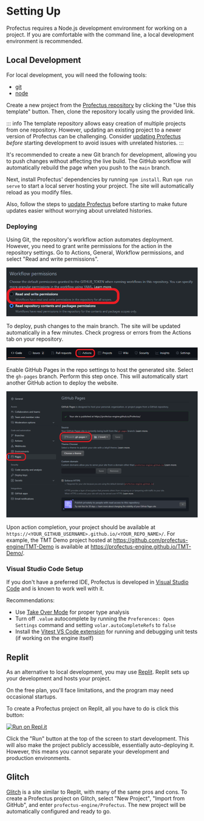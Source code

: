 # Setting Up

Profectus requires a Node.js development environment for working on a project. If you are comfortable with the command line, a local development environment is recommended.

## Local Development

For local development, you will need the following tools:

- [git](https://git-scm.com/downloads)
- [node](https://nodejs.org/en/download/)

Create a new project from the [Profectus repository](https://github.com/profectus-engine/Profectus) by clicking the "Use this template" button. Then, clone the repository locally using the provided link.

::: info
The template repository allows easy creation of multiple projects from one repository. However, updating an existing project to a newer version of Profectus can be challenging. Consider [updating Profectus](https://chat.openai.com/updating.md) _before_ starting development to avoid issues with unrelated histories.
:::

It's recommended to create a new Git branch for development, allowing you to push changes without affecting the live build. The GitHub workflow will automatically rebuild the page when you push to the `main` branch.

Next, install Profectus' dependencies by running `npm install`. Run `npm run serve` to start a local server hosting your project. The site will automatically reload as you modify files.

Also, follow the steps to [update Profectus](https://chat.openai.com/updating.md) before starting to make future updates easier without worrying about unrelated histories.

### Deploying

Using Git, the repository's workflow action automates deployment. However, you need to grant write permissions for the action in the repository settings. Go to Actions, General, Workflow permissions, and select "Read and write permissions".

![workflow permissions](./workflow-perms.png)

To deploy, push changes to the main branch. The site will be updated automatically in a few minutes. Check progress or errors from the Actions tab on your repository.

![actions button](./actionsbutton.png)

Enable GitHub Pages in the repo settings to host the generated site. Select the `gh-pages` branch. Perform this step once. This will automatically start another GitHub action to deploy the website.

![github pages](./gh-pages.png)

Upon action completion, your project should be available at `https://<YOUR_GITHUB_USERNAME>.github.io/<YOUR_REPO_NAME>/`. For example, the TMT Demo project hosted at https://github.com/profectus-engine/TMT-Demo is available at https://profectus-engine.github.io/TMT-Demo/.

### Visual Studio Code Setup

If you don't have a preferred IDE, Profectus is developed in [Visual Studio Code](https://code.visualstudio.com) and is known to work well with it.

Recommendations:
- Use [Take Over Mode](https://github.com/johnsoncodehk/volar/discussions/471) for proper type analysis
- Turn off `.value` autocomplete by running the `Preferences: Open Settings` command and setting `volar.autoCompleteRefs` to `false`
- Install the [Vitest VS Code extension](https://marketplace.visualstudio.com/items?itemName=ZixuanChen.vitest-explorer&ssr=false#qna) for running and debugging unit tests (if working on the engine itself)

## Replit

As an alternative to local development, you may use [Replit](https://replit.com). Replit sets up your development and hosts your project.

On the free plan, you'll face limitations, and the program may need occasional startups.

To create a Profectus project on Replit, all you have to do is click this button:

[![Run on Repl.it](https://repl.it/badge/github/profectus-engine/Profectus)](https://repl.it/github/profectus-engine/Profectus)

Click the "Run" button at the top of the screen to start development. This will also make the project publicly accessible, essentially auto-deploying it. However, this means you cannot separate your development and production environments.

## Glitch

[Glitch](https://glitch.com) is a site similar to Replit, with many of the same pros and cons. To create a Profectus project on Glitch, select "New Project", "Import from GitHub", and enter `profectus-engine/Profectus`. The new project will be automatically configured and ready to go.
